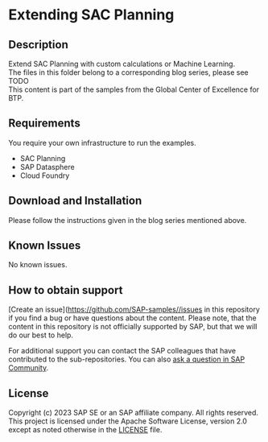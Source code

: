 # Extending SAC Planning

## Description
Extend SAC Planning with custom calculations or Machine Learning.
<br />The files in this folder belong to a corresponding blog series, please see
<br />TODO
<br />This content is part of the samples from the Global Center of Excellence for BTP.

## Requirements
You require your own infrastructure to run the examples.
- SAC Planning
- SAP Datasphere
- Cloud Foundry

## Download and Installation
Please follow the instructions given in the blog series mentioned above.

## Known Issues
No known issues. 

## How to obtain support
[Create an issue]([https://github.com/SAP-samples/<repository-name>/issues](https://github.com/SAP-samples/btp-global-center-of-excellence-samples/issues) in this repository if you find a bug or have questions about the content. Please note, that the content in this repository is not officially supported by SAP, but that we will do our best to help.
 
For additional support you can contact the SAP colleagues that have contributed to the sub-repositories. You can also [ask a question in SAP Community](https://answers.sap.com/questions/ask.html).

## License
Copyright (c) 2023 SAP SE or an SAP affiliate company. All rights reserved. This project is licensed under the Apache Software License, version 2.0 except as noted otherwise in the [LICENSE](LICENSE) file.
